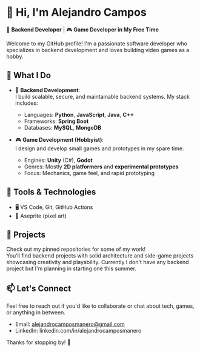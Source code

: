 # 👋 Hi, I'm Alejandro Campos

🎯 **Backend Developer** | 🎮 **Game Developer in My Free Time**

Welcome to my GitHub profile! I'm a passionate software developer who specializes in backend development and loves building video games as a hobby.

## 💼 What I Do

- 🧠 **Backend Development**:  
  I build scalable, secure, and maintainable backend systems. My stack includes:
  - Languages: **Python**, **JavaScript**, **Java**, **C++**
  - Frameworks: **Spring Boot**
  - Databases: **MySQL**, **MongoDB**

- 🎮 **Game Development (Hobbyist)**:  
  I design and develop small games and prototypes in my spare time.
  - Engines: **Unity** (C#), **Godot**
  - Genres: Mostly **2D platformers** and **experimental prototypes**
  - Focus: Mechanics, game feel, and rapid prototyping

## 🧰 Tools & Technologies

- 🖥️ VS Code, Git, GitHub Actions
- 🎨 Aseprite (pixel art)

## 📂 Projects

Check out my pinned repositories for some of my work!  
You’ll find backend projects with solid architecture and side-game projects showcasing creativity and playability.
Currently I don't have any backend project but I'm planning in starting one this summer.

## 📫 Let's Connect

Feel free to reach out if you'd like to collaborate or chat about tech, games, or anything in between.

- Email: alejandrocamposmanero@gmail.com 
- LinkedIn: linkedin.com/in/alejandrocamposmanero  

Thanks for stopping by! 🚀
